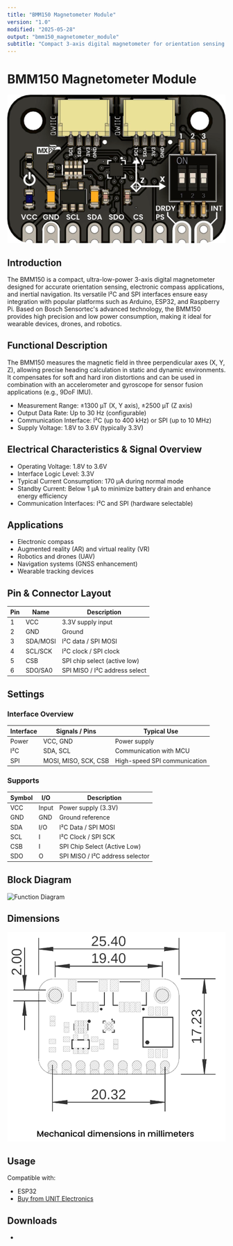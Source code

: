 ```yaml
---
title: "BMM150 Magnetometer Module"
version: "1.0"
modified: "2025-05-28"
output: "bmm150_magnetometer_module"
subtitle: "Compact 3-axis digital magnetometer for orientation sensing and navigation applications"
---
```


<!--
# README_TEMPLATE.md
Este archivo sirve como entrada para generar un PDF técnico estilo datasheet.
Edita las secciones respetando el orden, sin eliminar los encabezados.
-->
 <!-- logo -->

# BMM150 Magnetometer Module

![product](../../hardware/resources/unit_top_v_0_0_1_ue0066_bmm150.png)

## Introduction

The BMM150 is a compact, ultra-low-power 3-axis digital magnetometer designed for accurate orientation sensing, electronic compass applications, and inertial navigation. Its versatile I²C and SPI interfaces ensure easy integration with popular platforms such as Arduino, ESP32, and Raspberry Pi. Based on Bosch Sensortec's advanced technology, the BMM150 provides high precision and low power consumption, making it ideal for wearable devices, drones, and robotics.

## Functional Description



The BMM150 measures the magnetic field in three perpendicular axes (X, Y, Z), allowing precise heading calculation in static and dynamic environments. It compensates for soft and hard iron distortions and can be used in combination with an accelerometer and gyroscope for sensor fusion applications (e.g., 9DoF IMU).

- Measurement Range: ±1300 µT (X, Y axis), ±2500 µT (Z axis)
- Output Data Rate: Up to 30 Hz (configurable)
- Communication Interface: I²C (up to 400 kHz) or SPI (up to 10 MHz)
- Supply Voltage: 1.8V to 3.6V (typically 3.3V)

## Electrical Characteristics & Signal Overview

- Operating Voltage: 1.8V to 3.6V
- Interface Logic Level: 3.3V
- Typical Current Consumption: 170 µA during normal mode
- Standby Current: Below 1 µA to minimize battery drain and enhance energy efficiency
- Communication Interfaces: I²C and SPI (hardware selectable)

## Applications

- Electronic compass
- Augmented reality (AR) and virtual reality (VR)
- Robotics and drones (UAV)
- Navigation systems (GNSS enhancement)
- Wearable tracking devices


## Pin & Connector Layout

| Pin   | Name     | Description                           |
|-------|----------|---------------------------------------|
| 1     | VCC      | 3.3V supply input                     |
| 2     | GND      | Ground                                |
| 3     | SDA/MOSI | I²C data / SPI MOSI                   |
| 4     | SCL/SCK  | I²C clock / SPI clock                 |
| 5     | CSB      | SPI chip select (active low)         |
| 6     | SDO/SA0  | SPI MISO / I²C address select         |

## Settings

### Interface Overview

| Interface | Signals / Pins         | Typical Use                         |
|----------|------------------------|-------------------------------------|
| Power    | VCC, GND               | Power supply                        |
| I²C      | SDA, SCL               | Communication with MCU              |
| SPI      | MOSI, MISO, SCK, CSB   | High-speed SPI communication        |

### Supports

| Symbol | I/O   | Description                                  |
|--------|-------|----------------------------------------------|
| VCC    | Input | Power supply (3.3V)                          |
| GND    | GND   | Ground reference                             |
| SDA    | I/O   | I²C Data / SPI MOSI                          |
| SCL    | I     | I²C Clock / SPI SCK                          |
| CSB    | I     | SPI Chip Select (Active Low)                |
| SDO    | O     | SPI MISO / I²C address selector              |

## Block Diagram

![Function Diagram](../../hardware/resources/unit_pinout_v_0_0_2_ue0066_bmm150_en.png)

## Dimensions

![Dimensions](../../hardware/resources/unit_dimension_v_0_0_1_ue0066_bmm150.png)

## Usage

Compatible with:

- ESP32
- [Buy from UNIT Electronics](https://www.uelectronics.com)

## Downloads

- 

